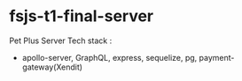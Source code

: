 # fsjs-t1-final-server
Pet Plus Server Tech stack :

- apollo-server, GraphQL, express, sequelize, pg, payment-gateway(Xendit)
